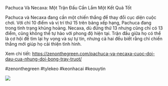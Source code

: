Pachuca Và Necaxa: Một Trận Đấu Cần Lắm Một Kết Quả Tốt

Pachuca và Necaxa đang cần một chiến thắng để thay đổi cục diện cuộc chơi. Với chỉ 10 điểm và vị trí thứ 15 trên bảng xếp hạng, Pachuca đang trong tình trạng khủng hoảng. Necaxa, dù đứng thứ 13 nhưng cũng chỉ có 13 điểm, cũng không thể tự hào với phong độ hiện tại. Trận đấu giữa họ có thể là cơ hội để tìm lại hy vọng và sự tự tin, nhưng cả hai đều biết rằng chỉ chiến thắng mới giúp họ cải thiện tình hình.

Xem chi tiết: https://zenonthegreen.com/pachuca-va-necaxa-cuoc-doi-dau-cua-nhung-doi-bong-tray-truot/

#zenonthegreen #tylekeo #keonhacai #keouytin

![](https://s3-ap-northeast-1.amazonaws.com/g0v-hackmd-images/uploads/upload_39ab23fc88b4445c11818632afbc973b.jpg)
